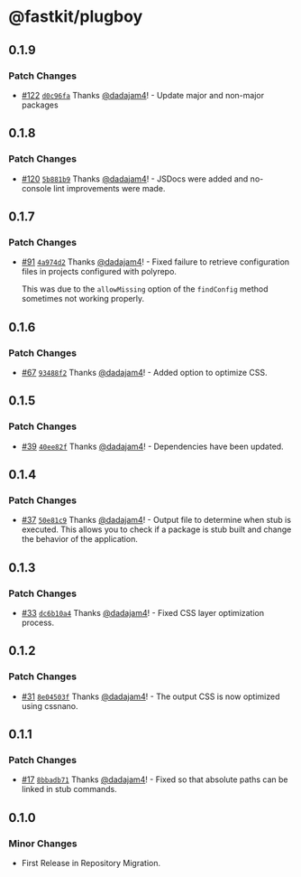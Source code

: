 # @fastkit/plugboy

## 0.1.9

### Patch Changes

- [#122](https://github.com/dadajam4/fastkit/pull/122) [`d0c96fa`](https://github.com/dadajam4/fastkit/commit/d0c96faf96b6c91bcb8bc0b1ca9d22fc8ede303e) Thanks [@dadajam4](https://github.com/dadajam4)! - Update major and non-major packages

## 0.1.8

### Patch Changes

- [#120](https://github.com/dadajam4/fastkit/pull/120) [`5b881b9`](https://github.com/dadajam4/fastkit/commit/5b881b94ce1852c12cc3c8f6954564d5235cba4d) Thanks [@dadajam4](https://github.com/dadajam4)! - JSDocs were added and no-console lint improvements were made.

## 0.1.7

### Patch Changes

- [#91](https://github.com/dadajam4/fastkit/pull/91) [`4a974d2`](https://github.com/dadajam4/fastkit/commit/4a974d2bc85767048abcc4ed8294058d19ebfb0f) Thanks [@dadajam4](https://github.com/dadajam4)! - Fixed failure to retrieve configuration files in projects configured with polyrepo.

  This was due to the `allowMissing` option of the `findConfig` method sometimes not working properly.

## 0.1.6

### Patch Changes

- [#67](https://github.com/dadajam4/fastkit/pull/67) [`93488f2`](https://github.com/dadajam4/fastkit/commit/93488f21251f32ed5d577f854146815bd6307161) Thanks [@dadajam4](https://github.com/dadajam4)! - Added option to optimize CSS.

## 0.1.5

### Patch Changes

- [#39](https://github.com/dadajam4/fastkit/pull/39) [`40ee82f`](https://github.com/dadajam4/fastkit/commit/40ee82f4501b88e44ad9b67918df2237298493a0) Thanks [@dadajam4](https://github.com/dadajam4)! - Dependencies have been updated.

## 0.1.4

### Patch Changes

- [#37](https://github.com/dadajam4/fastkit/pull/37) [`50e81c9`](https://github.com/dadajam4/fastkit/commit/50e81c949e0e99c54ffe227e3274826ed31c04af) Thanks [@dadajam4](https://github.com/dadajam4)! - Output file to determine when stub is executed.
  This allows you to check if a package is stub built and change the behavior of the application.

## 0.1.3

### Patch Changes

- [#33](https://github.com/dadajam4/fastkit/pull/33) [`dc6b10a4`](https://github.com/dadajam4/fastkit/commit/dc6b10a4d3279dd24de1f7f1b5113dcec52b63ad) Thanks [@dadajam4](https://github.com/dadajam4)! - Fixed CSS layer optimization process.

## 0.1.2

### Patch Changes

- [#31](https://github.com/dadajam4/fastkit/pull/31) [`8e04503f`](https://github.com/dadajam4/fastkit/commit/8e04503f7acb585f50ceb482af0128e2263a94f9) Thanks [@dadajam4](https://github.com/dadajam4)! - The output CSS is now optimized using cssnano.

## 0.1.1

### Patch Changes

- [#17](https://github.com/dadajam4/fastkit/pull/17) [`8bbadb71`](https://github.com/dadajam4/fastkit/commit/8bbadb7102edbc2bf89df54268c12be5435d5241) Thanks [@dadajam4](https://github.com/dadajam4)! - Fixed so that absolute paths can be linked in stub commands.

## 0.1.0

### Minor Changes

- First Release in Repository Migration.
